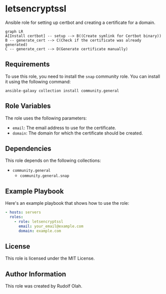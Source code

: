 letsencryptssl
=========

Ansible role for setting up certbot and creating a certificate for a domain.

```mermaid
graph LR
A[Install certbot] -- setup --> B((Create symlink for Certbot binary))
B -- generate_cert --> C(Check if the certificate was already generated)
C -- generate_cert --> D(Generate certificate manually)
```

Requirements
------------

To use this role, you need to install the `snap` community role. You can install it using the following command:

```shell
ansible-galaxy collection install community.general
```

Role Variables
--------------

The role uses the following parameters:

- `email`: The email address to use for the certificate.
- `domain`: The domain for which the certificate should be created.

Dependencies
------------

This role depends on the following collections:

- `community.general`
  - `community.general.snap`

Example Playbook
----------------

Here's an example playbook that shows how to use the role:

```yaml
- hosts: servers
  roles:
    - role: letsencryptssl
      email: your_email@example.com
      domain: example.com
```

License
-------

This role is licensed under the MIT License.

Author Information
------------------

This role was created by Rudolf Olah.
